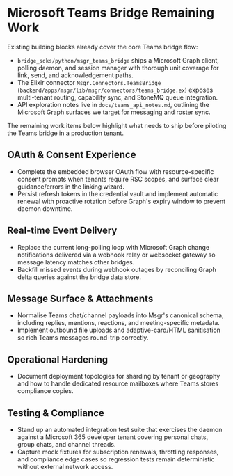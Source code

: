 # Microsoft Teams Bridge Remaining Work

Existing building blocks already cover the core Teams bridge flow:

- `bridge_sdks/python/msgr_teams_bridge` ships a Microsoft Graph client, polling daemon, and
  session manager with thorough unit coverage for link, send, and acknowledgement paths.
- The Elixir connector `Msgr.Connectors.TeamsBridge` (`backend/apps/msgr/lib/msgr/connectors/teams_bridge.ex`)
  exposes multi-tenant routing, capability sync, and StoneMQ queue integration.
- API exploration notes live in `docs/teams_api_notes.md`, outlining the Microsoft Graph surfaces we
  target for messaging and roster sync.

The remaining work items below highlight what needs to ship before piloting the Teams bridge in a
production tenant.

## OAuth & Consent Experience
- Complete the embedded browser OAuth flow with resource-specific consent prompts when tenants
  require RSC scopes, and surface clear guidance/errors in the linking wizard.
- Persist refresh tokens in the credential vault and implement automatic renewal with proactive
  rotation before Graph's expiry window to prevent daemon downtime.

## Real-time Event Delivery
- Replace the current long-polling loop with Microsoft Graph change notifications delivered via a
  webhook relay or websocket gateway so message latency matches other bridges.
- Backfill missed events during webhook outages by reconciling Graph delta queries against the bridge
  data store.

## Message Surface & Attachments
- Normalise Teams chat/channel payloads into Msgr's canonical schema, including replies, mentions,
  reactions, and meeting-specific metadata.
- Implement outbound file uploads and adaptive-card/HTML sanitisation so rich Teams messages round-trip
  correctly.

## Operational Hardening
- Document deployment topologies for sharding by tenant or geography and how to handle dedicated
  resource mailboxes where Teams stores compliance copies.

## Testing & Compliance
- Stand up an automated integration test suite that exercises the daemon against a Microsoft 365
  developer tenant covering personal chats, group chats, and channel threads.
- Capture mock fixtures for subscription renewals, throttling responses, and compliance edge cases so
  regression tests remain deterministic without external network access.
